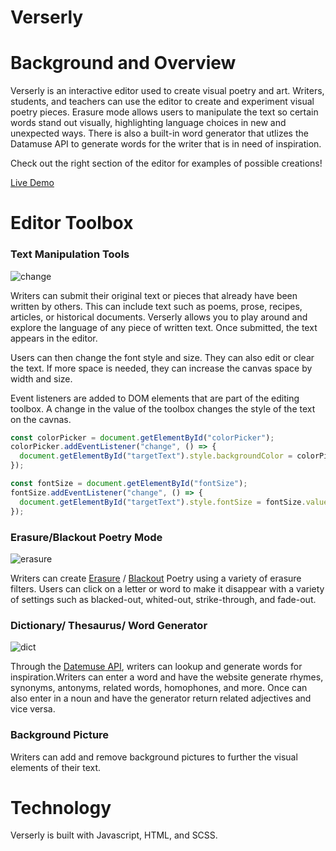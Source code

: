 # Verserly

# Background and Overview

Verserly is an interactive editor used to create visual poetry and art. Writers, students, and teachers can use the editor to create and experiment visual poetry pieces. Erasure mode allows users to manipulate the text so certain words stand out visually, highlighting language choices in new and unexpected ways. There is also a built-in word generator that utlizes the Datamuse API to generate words for the writer that is in need of inspiration. 

Check out the right section of the editor for examples of possible creations!

[Live Demo](https://dch21.github.io/verserly/)

# Editor Toolbox

### Text Manipulation Tools

![change](/images/text_change.gif)

Writers can submit their original text or pieces that already have been written by others. This can include text such as poems, prose, recipes, articles, or historical documents. Verserly allows you to play around and explore the language of any piece of written text. Once submitted, the text appears in the editor. 

Users can then change the font style and size. They can also edit or clear the text. If more space is needed, they can increase the canvas space by width and size. 

Event listeners are added to DOM elements that are part of the editing toolbox. A change in the value of the toolbox changes the style of the text on the cavnas.
```javascript
const colorPicker = document.getElementById("colorPicker");
colorPicker.addEventListener("change", () => {
  document.getElementById("targetText").style.backgroundColor = colorPicker.value;
});

const fontSize = document.getElementById("fontSize");
fontSize.addEventListener("change", () => {
  document.getElementById("targetText").style.fontSize = fontSize.value + "px"
});
```

### Erasure/Blackout Poetry Mode

![erasure](/images/erasure_mode.gif)

Writers can create [Erasure](https://poets.org/glossary/erasure) / [Blackout](https://trishhopkinson.com/2018/06/10/6-styles-of-erasure-poetry-guest-blog-post-by-erin-dorney/) Poetry using a variety of erasure filters. Users can click on a letter or word to make it disappear with a variety of settings such as blacked-out, whited-out, strike-through, and fade-out. 

### Dictionary/ Thesaurus/ Word Generator

![dict](/images/dict.gif)

Through the [Datemuse API](https://www.datamuse.com/api/), writers can lookup and generate words for inspiration.Writers can enter a word and have the website generate rhymes, synonyms, antonyms, related words, homophones, and more. Once can also enter in a noun and have the generator return related adjectives and vice versa. 

### Background Picture

Writers can add and remove background pictures to further the visual elements of their text. 

# Technology

Verserly is built with Javascript, HTML, and SCSS.
 
